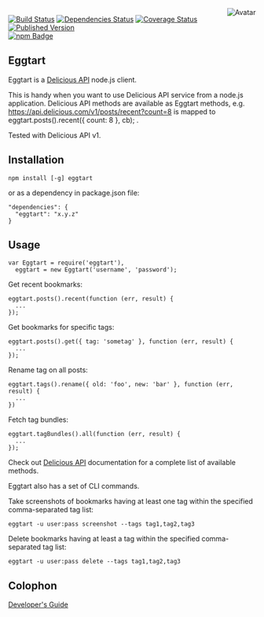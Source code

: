 <img align="right" src="https://raw.github.com/cliffano/eggtart/master/avatar.jpg" alt="Avatar"/>

[![Build Status](https://secure.travis-ci.org/cliffano/eggtart.png?branch=master)](http://travis-ci.org/cliffano/eggtart)
[![Dependencies Status](https://david-dm.org/cliffano/eggtart.png)](http://david-dm.org/cliffano/eggtart)
[![Coverage Status](https://coveralls.io/repos/cliffano/eggtart/badge.png?branch=master)](https://coveralls.io/r/cliffano/eggtart?branch=master)
[![Published Version](https://badge.fury.io/js/eggtart.png)](http://badge.fury.io/js/eggtart)
<br/>
[![npm Badge](https://nodei.co/npm/eggtart.png)](http://npmjs.org/package/eggtart)

Eggtart
-------

Eggtart is a [Delicious API](https://delicious.com/developers) node.js client.

This is handy when you want to use Delicious API service from a node.js application. Delicious API methods are available as Eggtart methods, e.g. https://api.delicious.com/v1/posts/recent?count=8 is mapped to eggtart.posts().recent({ count: 8 }, cb); .

Tested with Delicious API v1.

Installation
------------

    npm install [-g] eggtart

or as a dependency in package.json file:

    "dependencies": {
      "eggtart": "x.y.z"
    }

Usage
-----

    var Eggtart = require('eggtart'),
      eggtart = new Eggtart('username', 'password');

Get recent bookmarks:

    eggtart.posts().recent(function (err, result) {
      ...
    });

Get bookmarks for specific tags:

    eggtart.posts().get({ tag: 'sometag' }, function (err, result) {
      ...
    });

Rename tag on all posts:

    eggtart.tags().rename({ old: 'foo', new: 'bar' }, function (err, result) {
      ...
    })

Fetch tag bundles:

    eggtart.tagBundles().all(function (err, result) {
      ...
    });

Check out [Delicious API](https://github.com/avos/delicious-api) documentation for a complete list of available methods.


Eggtart also has a set of CLI commands.

Take screenshots of bookmarks having at least one tag within the specified comma-separated tag list:

    eggtart -u user:pass screenshot --tags tag1,tag2,tag3

Delete bookmarks having at least a tag within the specified comma-separated tag list:

    eggtart -u user:pass delete --tags tag1,tag2,tag3

Colophon
--------

[Developer's Guide](http://cliffano.github.io/developers_guide.html#nodejs)